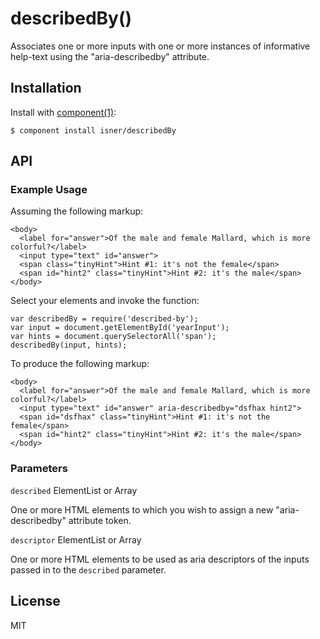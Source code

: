 
# describedBy()

  Associates one or more inputs with one or more
  instances of informative help-text using the
  "aria-describedby" attribute.

## Installation

  Install with [component(1)](http://component.io):

    $ component install isner/describedBy

## API

### Example Usage

  Assuming the following markup:

    <body>
      <label for="answer">Of the male and female Mallard, which is more colorful?</label>
      <input type="text" id="answer">
      <span class="tinyHint">Hint #1: it's not the female</span>
      <span id="hint2" class="tinyHint">Hint #2: it's the male</span>
    </body>

  Select your elements and invoke the function:

    var describedBy = require('described-by');
    var input = document.getElementById('yearInput');
    var hints = document.querySelectorAll('span');
    describedBy(input, hints);

  To produce the following markup:

    <body>
      <label for="answer">Of the male and female Mallard, which is more colorful?</label>
      <input type="text" id="answer" aria-describedby="dsfhax hint2">
      <span id="dsfhax" class="tinyHint">Hint #1: it's not the female</span>
      <span id="hint2" class="tinyHint">Hint #2: it's the male</span>
    </body>

### Parameters

  `described` ElementList or Array

   One or more HTML elements to which you wish to assign a new "aria-describedby" attribute token.

  `descriptor` ElementList or Array

  One or more HTML elements to be used as aria descriptors of the inputs passed in to the `described` parameter.

## License

  MIT
